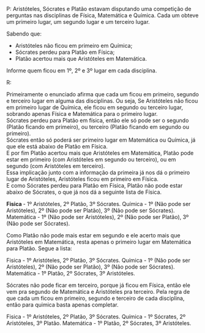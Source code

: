 P: Aristóteles, Sócrates e Platão estavam disputando uma competição de perguntas nas disciplinas de Física, Matemática e Química. Cada um obteve um primeiro lugar, um segundo lugar e um terceiro lugar.

Sabendo que: 
- Aristóteles não ficou em primeiro em Química; 
- Sócrates perdeu para Platão em Física; 
- Platão acertou mais que Aristóteles em Matemática.

Informe quem ficou em 1º, 2º e 3º lugar em cada disciplina.

R:<p> Primeiramente o enunciado afirma que cada um ficou em primeiro, segundo e terceiro lugar em alguma das disciplinas.
Ou seja, Se Aristóteles não ficou em primeiro lugar de Química, ele ficou em segundo ou terceiro lugar, sobrando apenas Física e Matemática para o primeiro lugar.<br>
Sócrates perdeu para Platão em física, então ele só pode ser o segundo (Platão ficando em primeiro), ou terceiro (Platão ficando em segundo ou primeiro).<br>
Sócrates então só poderá ser primeiro lugar em Matemática ou Química, já que ele está abaixo de Platão em Física.<br>
E por fim Platão acertou mais que Aristóteles em Matemática, Platão pode estar em primeiro (com Aristóteles em segundo ou terceiro), ou em segundo (com Aristóteles em terceiro).<br>
Essa implicação junto com a informação da primeira já nos dá o primeiro lugar de Aristóteles, Aristóteles ficou em primeiro em Física.<br>
E como Sócrates perdeu para Platão em Física, Platão não pode estar abaixo de Sócrates, o que já nos dá a seguinte lista de Física.<br> 
</p>

<strong> Fisica </strong> - 1º Aristóteles, 2º Platão, 3º Sócrates.
Química - 1º (Não pode ser Aristóteles), 2º (Não pode ser Platão), 3º (Não pode ser Sócrates).
Matemática - 1º (Não pode ser Aristóteles), 2º (Não pode ser Platão), 3º (Não pode ser Sócrates).

Como Platão não pode mais estar em segundo e ele acerto mais que Aristóteles em Matemática, resta apenas o primeiro lugar em Matemática para Platão.
Segue a lista:

Fisica - 1º Aristóteles, 2º Platão, 3º Sócrates.
Química - 1º (Não pode ser Aristóteles), 2º (Não pode ser Platão), 3º (Não pode ser Sócrates).
Matemática - 1º Platão, 2º Sócrates, 3º Aristóteles.

Sócrates não pode ficar em terceiro, porque já ficou em Física, então ele vem pra segundo de Matemática e Aristóteles pra terceiro.
Pela regra de que cada um ficou em primeiro, segundo e terceiro de cada disciplina, então para quimica basta apenas completar.

Fisica - 1º Aristóteles, 2º Platão, 3º Sócrates.
Química - 1º Sócrates, 2º Aristóteles, 3º Platão.
Matemática - 1º Platão, 2º Sócrates, 3º Aristóteles.




